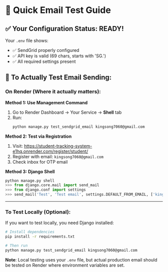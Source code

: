 # 🚀 Quick Email Test Guide

## ✅ Your Configuration Status: **READY!**

Your `.env` file shows:
- ✅ SendGrid properly configured
- ✅ API key is valid (69 chars, starts with 'SG.')
- ✅ All required settings present

## 🧪 To Actually Test Email Sending:

### On Render (Where it actually matters):

**Method 1: Use Management Command**
1. Go to Render Dashboard → Your Service → **Shell** tab
2. Run:
   ```bash
   python manage.py test_sendgrid_email kingsong7060@gmail.com
   ```

**Method 2: Test via Registration**
1. Visit: https://student-tracking-system-e1hq.onrender.com/register/student/
2. Register with email: `kingsong7060@gmail.com`
3. Check inbox for OTP email

**Method 3: Django Shell**
```python
python manage.py shell
>>> from django.core.mail import send_mail
>>> from django.conf import settings
>>> send_mail('Test', 'Test email', settings.DEFAULT_FROM_EMAIL, ['kingsong7060@gmail.com'])
```

---

### To Test Locally (Optional):

If you want to test locally, you need Django installed:

```bash
# Install dependencies
pip install -r requirements.txt

# Then run
python manage.py test_sendgrid_email kingsong7060@gmail.com
```

**Note**: Local testing uses your `.env` file, but actual production email should be tested on Render where environment variables are set.

